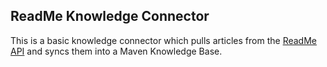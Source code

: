 ## ReadMe Knowledge Connector

This is a basic knowledge connector which pulls articles from the [ReadMe API](https://docs.readme.com/main/reference/getdoc) and syncs them into a Maven Knowledge Base.

